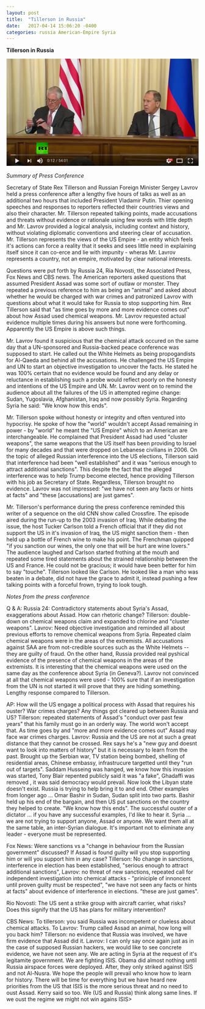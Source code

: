 ```yaml
---
layout: post
title:  "Tillerson in Russia"
date:   2017-04-14 15:06:20 -0400
categories: russia American-Empire Syria
---
```



**Tillerson in Russia**

[![Tillerson and Lavrov press conference](../assets/Lavrov__Tillerson_press_conference.jpg)](https://youtu.be/yVsTCEy1IOI "Tillerson and Lavrov press conference")

*Summary of Press Conference*

Secretary of State Rex Tillerson and Russian Foreign Minister Sergey Lavrov held a press conference after a lengthy five hours of talks as well as an additional two hours that included President Vladamir Putin. Thier opening speeches and responses to reporters reflected their countries views and also their character.  Mr. Tillerson repeated talking points, made accusations and threats without evidence or rationale using few words with little depth and Mr. Lavrov provided a logical analysis, including context and history, without violating diplomatic conventions and steering clear of accusation.  Mr. Tillerson represents the views of the US Empire - an entity which feels it's actions can force a reality that it seeks and sees little need in explaining itself since it can co-erce and lie with impunity - wheras Mr. Lavrov represents a country, not an empire, motivated by clear national interests. 

<!--excerpt-->

Questions were put forth by Russia 24, Ria Novosti, the Associated Press, Fox News and CBS news.  The American reporters asked questions that assumed President Assad was some sort of outlaw or monster.  They repeated a previous reference to him as being an "animal" and asked about whether he would be charged with war crimes and patronized Lavrov with questions about what it would take for  Russia to stop supporting him. Rex Tillerson said that "as time goes by more and more evidence comes out" about how Assad used chemical weapons.  Mr. Lavrov requested actual evidence multiple times during his answers but none were forthcoming.  Apparently the US Empire is above such things. 

Mr. Lavrov found it suspicious that the chemical attack occured on the same day that a UN-sponsored and Russia-backed peace conference was supposed to start.  He called out the White Helmets as being propogandists for Al-Qaeda and behind all the accusations. He challenged the US Empire and UN to start an objective investigation to uncover the facts.  He stated he was 100% certain that no evidence would be found and any delay or reluctance in establishing such a probe would reflect poorly on the honesty and intentions of the US Empire and UN.  Mr. Lavrov went on to remind the audience about all the failures of the US in attempted regime change: Sudan, Yugoslavia, Afghanistan, Iraq and now possibly Syria.  Regarding Syria he said:  "We know how this ends".  

Mr. Tillerson spoke without honesty or integrity and often ventured into hypocrisy.  He spoke of how the "world" wouldn't accept Assad remaining in power - by "world" he meant the "US Empire" which to an American are interchangeable.  He complained that President Assad had used "cluster weapons", the same weapons that the US itself has been providing to Israel for many decades and that were dropped on Lebanese civilians in 2006.  On the topic of alleged Russian interference into the US elections, Tillerson said that interference had been "well established" and it was "serious enough to attract additional sanctions".  This despite the fact that the alleged interference was to help Trump become elected, hence providing Tillerson with his job as Secretary of State. Regardless, Tillerson brought no evidence. Lavrov was not impressed: "we have not seen any facts or hints at facts" and "these [accusations] are just games".

Mr. Tillerson's performance during the press conference reminded this writer of a sequence on the old CNN show called Crossfire. The episode aired during the run-up to the 2003 invasion of Iraq. While debating the issue, the host Tucker Carlson told a French official that if they did not support the US in it's invasion of Iraq, the US might sanction them - then held up a bottle of French wine to make his point.  The Frenchman quipped "if you sanction our wines, the only one that will be hurt are wine lovers."  The audience laughed and Carlson started frothing at the mouth and repeated some tired statements about the strained relationship between the US and France.  He could not be gracious; it would have been better for him to say "touche". Tillerson looked like Carlson.  He looked like a man who was beaten in a debate, did not have the grace to admit it, instead pushing a few talking points with a forceful frown, trying to look tough. 

*Notes from the press conference*

Q & A:
Russia 24: Contradictory statements about Syria's Assad, exaggerations about Assad. How can rhetoric change?  Tillerson: double-down on chemical weapons claim and expanded to chlorine and "cluster weapons".  Lavrov: Need objective investigation and reminded all about previous efforts to remove chemical weapons from Syria. Repeated claim chemical weapons were in the areas of the extremists. All accusations against SAA are from not-credible sources such as the White Helmets -- they are guilty of fraud. On the other hand, Russia provided real pyshical evidence of the presence of chemical weapons in the areas of the extremists. It is interesting that the chemical weapons were used on the same day as the conference about Syria (in Geneva?).  Lavrov not convinced at all that chemical weapons were used - 100% sure that if an investigation from the UN is  not started it will prove that they are hiding something. Lengthy response compared to Tillerson.  

AP: How will the US engage a political process with Assad that requires his ouster? War crimes charges? Any things got cleared up between Russia and US?  Tillerson: repeated statements of Assad's "conduct over past few years" that his family must go in an orderly way.  The world won't accept that.  As time goes by and "more and more evidence comes out" Assad may face war crimes charges.  Lavrov: Russia and the US are not at such a great distance that they cannot be crossed.  Rex says he's a "new guy and doesnt want to look into matters of history" but it is necessary to learn from the past. Brought up the Serbian war, TV station being bombed, shelling of residential areas, Chinese embassy, infrastrucure targetted until they "run out of targets".  Saddam Husseing was hanged, we know how this invasion was started, Tony Blair repented publicly said it was "a fake", Ghadaffi was removed , it was said democracy would prevail. Now look the Libyan state doesn't exist.  Russia is trying to help bring it to and end.  Other examples from longer ago ... Omar Bashir in Sudan, Sudan split into two parts. Bashir held up his end of the bargain, and then US put sanctions on the country they helped to create.  "We know how this ends".  The successful ouster of a dictator ... if you have any successful examples, I'd like to hear it.  Syria ... we are not trying to support anyone, Assad or anyone.  We want them all at the same table, an inter-Syrian dialogue.  It's important not to eliminate any leader - everyone must be represented. 

Fox News:  Were sanctions vs a "change in behaviour from the Russian government" discussed?  If Assad is found guilty will you stop supporting him or will you support him in any case?  Tillerson: No change in sanctions, interference in election has been established, "serious enough to attract additional sanctions", Lavrov: no threat of new sanctions, repeated call for independent investigation into chemical attacks - "priniciple of innoncent until proven guilty must be respected", "we have not seen any facts or hints at facts" about evidence of interference in elections. "these are just games". 

Rio Novosti: The US sent a strike group with aircraft carrier, what risks? Does this signify that the US has plans for military intervention?

CBS News: To tillerson: you said Russia was incompetent or clueless about chemical attacks. To Lavrov: Trump called Assad an animal, how long will you back him? Tillerson: no evidence that Russia was involved, we have firm evidence that Assad did it. Lavrov: I can only say once again just as in the case of supposed Russian hackers, we would like to see concrete evidence, we have not seen any.  We are acting in Syria at the request of it's legitamite government.  We are fighting ISIS. Obama did almost nothing until Russia airspace forces were deployed.  After, they only striked against ISIS and not Al-Nusra.  We hope the people will prevail who know how to learn for history.  There will be time for everything but we have heard new priorities from the US that ISIS is the more serious threat and no need to oust Assad.  Kerry said so too.  We (US and Russia) think along same lines. If we oust the regime we might not win agains ISIS>  



